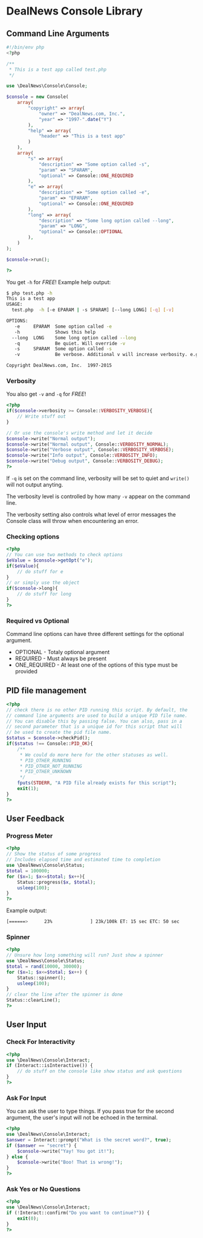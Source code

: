 # DealNews Console Library

## Command Line Arguments

```php
#!/bin/env php
<?php

/**
 * This is a test app called test.php
 */

use \DealNews\Console\Console;

$console = new Console(
    array(
        "copyright" => array(
            "owner" => "DealNews.com, Inc.",
            "year" => "1997-".date("Y")
        ),
        "help" => array(
            "header" => "This is a test app"
        )
    ),
    array(
        "s" => array(
            "description" => "Some option called -s",
            "param" => "SPARAM",
            "optional" => Console::ONE_REQUIRED
        ),
        "e" => array(
            "description" => "Some option called -e",
            "param" => "EPARAM",
            "optional" => Console::ONE_REQUIRED
        ),
        "long" => array(
            "description" => "Some long option called --long",
            "param" => "LONG",
            "optional" => Console::OPTIONAL
        ),
    )
);

$console->run();

?>
```
You get `-h` for *FREE*!
Example help output:
```bash
$ php test.php -h
This is a test app
USAGE:
  test.php  -h [-e EPARAM | -s SPARAM] [--long LONG] [-q] [-v]

OPTIONS:
   -e     EPARAM  Some option called -e
   -h             Shows this help
  --long  LONG    Some long option called --long
   -q             Be quiet. Will override -v
   -s     SPARAM  Some option called -s
   -v             Be verbose. Additional v will increase verbosity. e.g. -vvv

Copyright DealNews.com, Inc.  1997-2015
```
### Verbosity
You also get `-v` and `-q` for *FREE*!
```php
<?php
if($console->verbosity >= Console::VERBOSITY_VERBOSE){
    // Write stuff out
}

// Or use the console's write method and let it decide
$console->write("Normal output");
$console->write("Normal output", Console::VERBOSITY_NORMAL);
$console->write("Verbose output", Console::VERBOSITY_VERBOSE);
$console->write("Info output", Console::VERBOSITY_INFO);
$console->write("Debug output", Console::VERBOSITY_DEBUG);
?>
```
If `-q` is set on the command line, verbosity will be set to quiet and `write()` will not output anyting.

The verbosity level is controlled by how many `-v` appear on the command line.

The verbosity setting also controls what level of error messages the Console class will throw when encountering an error.

### Checking options
```php
<?php
// You can use two methods to check options
$eValue = $console->getOpt("e");
if($eValue){
    // do stuff for e
}
// or simply use the object
if($console->long){
    // do stuff for long
}
?>
```
### Required vs Optional
Command line options can have three different settings for the optional argument.
* OPTIONAL - Totaly optional argument
* REQUIRED - Must always be present
* ONE_REQUIRED - At least one of the options of this type must be provided

## PID file management
```php
<?php
// check there is no other PID running this script. By default, the
// command line arguments are used to build a unique PID file name.
// You can disable this by passing false. You can also, pass in a
// second parameter that is a unique id for this script that will
// be used to create the pid file name.
$status = $console->checkPid();
if($status !== Console::PID_OK){
    /**
     * We could do more here for the other statuses as well.
     * PID_OTHER_RUNNING
     * PID_OTHER_NOT_RUNNING
     * PID_OTHER_UNKNOWN
     */
    fputs(STDERR, "A PID file already exists for this script");
    exit(1);
}
?>
```
## User Feedback

### Progress Meter
```php
<?php
// Show the status of some progress
// Includes elapsed time and estimated time to completion
use \DealNews\Console\Status;
$total = 100000;
for ($x=1; $x<=$total; $x++){
    Status::progress($x, $total);
    usleep(100);
}
?>
```
Example output:
```bash
[======>      23%              ] 23k/100k ET: 15 sec ETC: 50 sec
```
### Spinner
```php
<?php
// Unsure how long something will run? Just show a spinner
use \DealNews\Console\Status;
$total = rand(10000, 30000);
for ($x=1; $x<=$total; $x++) {
    Status::spinner();
    usleep(100);
}
// clear the line after the spinner is done
Status::clearLine();
?>
```

## User Input

### Check For Interactivity
```php
<?php
use \DealNews\Console\Interact;
if (Interact::isInteractive()) {
    // do stuff on the console like show status and ask questions
}
?>
```

### Ask For Input
You can ask the user to type things. If you pass true for the second argument, the user's input will not be echoed in the terminal.
```php
<?php
use \DealNews\Console\Interact;
$answer = Interact::prompt("What is the secret word?", true);
if ($answer == "secret") {
    $console->write("Yay! You got it!");
} else {
    $console->write("Boo! That is wrong!");
}
?>
```

### Ask Yes or No Questions
```php
<?php
use \DealNews\Console\Interact;
if (!Interact::confirm("Do you want to continue?")) {
    exit(0);
}
?>
```
